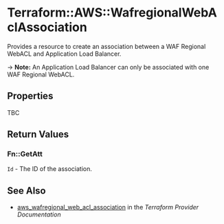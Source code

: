 # Terraform::AWS::WafregionalWebAclAssociation

Provides a resource to create an association between a WAF Regional WebACL and Application Load Balancer.

-> **Note:** An Application Load Balancer can only be associated with one WAF Regional WebACL.

## Properties

TBC

## Return Values

### Fn::GetAtt

`Id` - The ID of the association.

## See Also

* [aws_wafregional_web_acl_association](https://www.terraform.io/docs/providers/aws/r/wafregional_web_acl_association.html) in the _Terraform Provider Documentation_